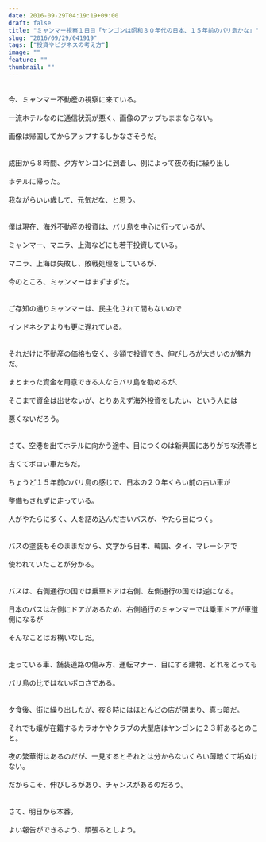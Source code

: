 ```yaml
---
date: 2016-09-29T04:19:19+09:00
draft: false
title: "ミャンマー視察１日目「ヤンゴンは昭和３０年代の日本、１５年前のバリ島かな」"
slug: "2016/09/29/041919"
tags: ["投資やビジネスの考え方"]
image: ""
feature: ""
thumbnail: ""
---
```

<br/>今、ミャンマー不動産の視察に来ている。<br/><br/>一流ホテルなのに通信状況が悪く、画像のアップもままならない。<br/><br/>画像は帰国してからアップするしかなさそうだ。<br/><br/><br/>成田から８時間、夕方ヤンゴンに到着し、例によって夜の街に繰り出し<br/><br/>ホテルに帰った。<br/><br/>我ながらいい歳して、元気だな、と思う。<br/><br/><br/>僕は現在、海外不動産の投資は、バリ島を中心に行っているが、<br/><br/>ミャンマー、マニラ、上海などにも若干投資している。<br/><br/>マニラ、上海は失敗し、敗戦処理をしているが、<br/><br/>今のところ、ミャンマーはまずまずだ。<br/><br/><br/>ご存知の通りミャンマーは、民主化されて間もないので<br/><br/>インドネシアよりも更に遅れている。<br/><br/><br/>それだけに不動産の価格も安く、少額で投資でき、伸びしろが大きいのが魅力だ。<br/><br/>まとまった資金を用意できる人ならバリ島を勧めるが、<br/><br/>そこまで資金は出せないが、とりあえず海外投資をしたい、という人には<br/><br/>悪くないだろう。<br/><br/><br/>さて、空港を出てホテルに向かう途中、目につくのは新興国にありがちな渋滞と<br/><br/>古くてボロい車たちだ。<br/><br/>ちょうど１５年前のバリ島の感じで、日本の２０年くらい前の古い車が<br/><br/>整備もされずに走っている。<br/><br/>人がやたらに多く、人を詰め込んだ古いバスが、やたら目につく。<br/><br/><br/>バスの塗装もそのままだから、文字から日本、韓国、タイ、マレーシアで<br/><br/>使われていたことが分かる。<br/><br/><br/>バスは、右側通行の国では乗車ドアは右側、左側通行の国では逆になる。<br/><br/>日本のバスは左側にドアがあるため、右側通行のミャンマーでは乗車ドアが車道側になるが<br/><br/>そんなことはお構いなしだ。<br/><br/><br/>走っている車、舗装道路の傷み方、運転マナー、目にする建物、どれをとっても<br/><br/>バリ島の比ではないボロさである。<br/><br/><br/>夕食後、街に繰り出したが、夜８時にはほとんどの店が閉まり、真っ暗だ。<br/><br/>それでも嬢が在籍するカラオケやクラブの大型店はヤンゴンに２３軒あるとのこと。<br/><br/>夜の繁華街はあるのだが、一見するとそれとは分からないくらい薄暗くて垢ぬけない。<br/><br/>だからこそ、伸びしろがあり、チャンスがあるのだろう。<br/><br/><br/>さて、明日から本番。<br/><br/>よい報告ができるよう、頑張るとしよう。<br/><br/><br/><br/><br/><br/><br/><br/><br/><br/><br/><br/><br/><br/><br/><br/><br/><br/><br/>

